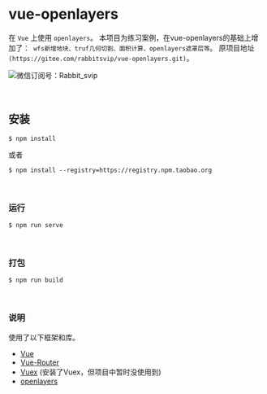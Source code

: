 # vue-openlayers

在 ``Vue`` 上使用 ``openlayers``。
本项目为练习案例，在vue-openlayers的基础上增加了：`` wfs新增地块、truf几何切割、面积计算、openlayers遮罩层等``。
原项目地址``(https://gitee.com/rabbitsvip/vue-openlayers.git)``。

![微信订阅号：Rabbit_svip](https://gitee.com/wsdchong/images/blob/master/20210115075414.jpg)


<br>

## 安装
```
$ npm install
```
或者
```
$ npm install --registry=https://registry.npm.taobao.org
```

<br>

### 运行
```
$ npm run serve
```

<br>

### 打包
```
$ npm run build
```

<br>

### 说明
使用了以下框架和库。<br>
- [Vue](https://cn.vuejs.org/)
- [Vue-Router](https://router.vuejs.org/zh/)
- [Vuex](https://vuex.vuejs.org/zh/) (安装了Vuex，但项目中暂时没使用到)
- [openlayers](https://openlayers.org/)
